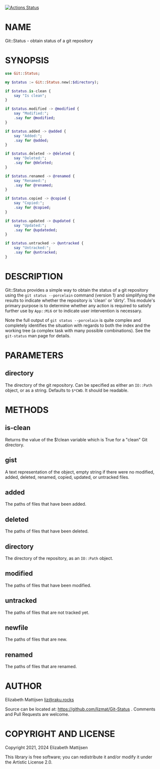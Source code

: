 [![Actions Status](https://github.com/lizmat/Git-Status/workflows/test/badge.svg)](https://github.com/lizmat/Git-Status/actions)

NAME
====

Git::Status - obtain status of a git repository

SYNOPSIS
========

```raku
use Git::Status;

my $status := Git::Status.new(:$directory);

if $status.is-clean {
    say "Is clean";
}

if $status.modified -> @modified {
    say "Modified:";
    .say for @modified;
}

if $status.added -> @added {
    say "Added:";
    .say for @added;
}

if $status.deleted -> @deleted {
    say "Deleted:";
    .say for @deleted;
}

if $status.renamed -> @renamed {
    say "Renamed:";
    .say for @renamed;
}

if $status.copied -> @copied {
    say "Copied:";
    .say for @copied;
}

if $status.updated -> @updated {
    say "Updated:";
    .say for @updateded;
}

if $status.untracked -> @untracked {
    say "Untracked:";
    .say for @untracked;
}
```

DESCRIPTION
===========

Git::Status provides a simple way to obtain the status of a git repository using the `git status --porcelain` command (version 1) and simplifying the results to indicate whether the repository is 'clean' or 'dirty'. This module's primary purpose is to determine whether any action is required to satisfy further use by `App::Mi6` or to indicate user intervention is necessary.

Note the full output of `git status --porcelain` is quite complex and completely identifies the situation with regards to both the index and the working tree (a complex task with many possible combinations). See the `git-status` man page for details.

PARAMETERS
==========

directory
---------

The directory of the git repository. Can be specified as either an `IO::Path` object, or as a string. Defaults to `$*CWD`. It should be readable.

METHODS
=======

is-clean
--------

Returns the value of the $!clean variable which is True for a "clean" Git directory.

gist
----

A text representation of the object, empty string if there were no modified, added, deleted, renamed, copied, updated, or untracked files.

added
-----

The paths of files that have been added.

deleted
-------

The paths of files that have been deleted.

directory
---------

The directory of the repository, as an `IO::Path` object.

modified
--------

The paths of files that have been modified.

untracked
---------

The paths of files that are not tracked yet.

newfile
-------

The paths of files that are new.

renamed
-------

The paths of files that are renamed.

AUTHOR
======

Elizabeth Mattijsen <liz@raku.rocks>

Source can be located at: https://github.com/lizmat/Git-Status . Comments and Pull Requests are welcome.

COPYRIGHT AND LICENSE
=====================

Copyright 2021, 2024 Elizabeth Mattijsen

This library is free software; you can redistribute it and/or modify it under the Artistic License 2.0.


